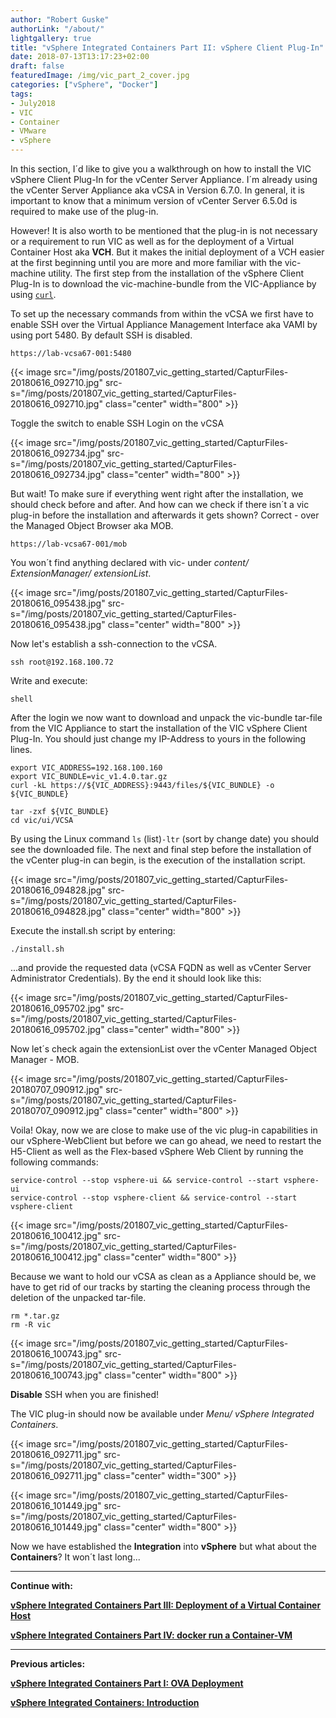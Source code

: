 ```yaml
---
author: "Robert Guske"
authorLink: "/about/"
lightgallery: true
title: "vSphere Integrated Containers Part II: vSphere Client Plug-In"
date: 2018-07-13T13:17:23+02:00
draft: false
featuredImage: /img/vic_part_2_cover.jpg
categories: ["vSphere", "Docker"]
tags:
- July2018
- VIC
- Container
- VMware
- vSphere
---
```

In this section, I´d like to give you a walkthrough on how to install the VIC vSphere Client Plug-In for the vCenter Server Appliance. I´m already using the vCenter Server Appliance aka vCSA in Version 6.7.0. In general, it is important to know that a minimum version of vCenter Server 6.5.0d is required to make use of the plug-in.

However! It is also worth to be mentioned that the plug-in is not necessary or a requirement to run VIC as well as for the deployment of a Virtual Container Host aka **VCH**. But it makes the initial deployment of a VCH easier at the first beginning until you are more and more familiar with the vic-machine utility.
The first step from the installation of the vSphere Client Plug-In is to download the vic-machine-bundle from the VIC-Appliance by using <a href="https://en.wikipedia.org/wiki/CURL" target="_blank">`curl`</a>.

To set up the necessary commands from within the vCSA we first have to enable SSH over the Virtual Appliance Management Interface aka VAMI by using port 5480. By default SSH is disabled.

`https://lab-vcsa67-001:5480`

{{< image src="/img/posts/201807_vic_getting_started/CapturFiles-20180616_092710.jpg" src-s="/img/posts/201807_vic_getting_started/CapturFiles-20180616_092710.jpg" class="center" width="800" >}}

Toggle the switch to enable SSH Login on the vCSA

{{< image src="/img/posts/201807_vic_getting_started/CapturFiles-20180616_092734.jpg" src-s="/img/posts/201807_vic_getting_started/CapturFiles-20180616_092734.jpg" class="center" width="800" >}}

But wait! To make sure if everything went right after the installation, we should check before and after. And how can we check if there isn´t a vic plug-in before the installation and afterwards it gets shown? Correct - over the Managed Object Browser aka MOB.

`https://lab-vcsa67-001/mob`

You won´t find anything declared with vic- under *content/ ExtensionManager/ extensionList*.

{{< image src="/img/posts/201807_vic_getting_started/CapturFiles-20180616_095438.jpg" src-s="/img/posts/201807_vic_getting_started/CapturFiles-20180616_095438.jpg" class="center" width="800" >}}

Now let's establish a ssh-connection to the vCSA.

```shell
ssh root@192.168.100.72
```

Write and execute:

```shell
shell
```

After the login we now want to download and unpack the vic-bundle tar-file from the VIC Appliance to start the installation of the VIC vSphere Client Plug-In. You should just change my IP-Address to yours in the following lines.

```shell
export VIC_ADDRESS=192.168.100.160
export VIC_BUNDLE=vic_v1.4.0.tar.gz
curl -kL https://${VIC_ADDRESS}:9443/files/${VIC_BUNDLE} -o ${VIC_BUNDLE}
```

```shell
tar -zxf ${VIC_BUNDLE}
cd vic/ui/VCSA
```

By using the Linux command `ls` (list)`-ltr` (sort by change date) you should see the downloaded file.
The next and final step before the installation of the vCenter plug-in can begin, is the execution of the installation script.

{{< image src="/img/posts/201807_vic_getting_started/CapturFiles-20180616_094828.jpg" src-s="/img/posts/201807_vic_getting_started/CapturFiles-20180616_094828.jpg" class="center" width="800" >}}

Execute the install.sh script by entering:

```shell
./install.sh
```

...and provide the requested data (vCSA FQDN as well as vCenter Server Administrator Credentials). By the end it should look like this:

{{< image src="/img/posts/201807_vic_getting_started/CapturFiles-20180616_095702.jpg" src-s="/img/posts/201807_vic_getting_started/CapturFiles-20180616_095702.jpg" class="center" width="800" >}}

Now let´s check again the extensionList over the vCenter Managed Object Manager - MOB.

{{< image src="/img/posts/201807_vic_getting_started/CapturFiles-20180707_090912.jpg" src-s="/img/posts/201807_vic_getting_started/CapturFiles-20180707_090912.jpg" class="center" width="800" >}}

Voila!
Okay, now we are close to make use of the vic plug-in capabilities in our vSphere-WebClient but before we can go ahead, we need to restart the H5-Client as well as the Flex-based vSphere Web Client by running the following commands:

```shell
service-control --stop vsphere-ui && service-control --start vsphere-ui
service-control --stop vsphere-client && service-control --start vsphere-client
```

{{< image src="/img/posts/201807_vic_getting_started/CapturFiles-20180616_100412.jpg" src-s="/img/posts/201807_vic_getting_started/CapturFiles-20180616_100412.jpg" class="center" width="800" >}}

Because we want to hold our vCSA as clean as a Appliance should be, we have to get rid of our tracks by starting the cleaning process through the deletion of the unpacked tar-file.

```shell
rm *.tar.gz
rm -R vic
```

{{< image src="/img/posts/201807_vic_getting_started/CapturFiles-20180616_100743.jpg" src-s="/img/posts/201807_vic_getting_started/CapturFiles-20180616_100743.jpg" class="center" width="800" >}}

**Disable** SSH when you are finished!

The VIC plug-in should now be available under *Menu/ vSphere Integrated Containers*.

{{< image src="/img/posts/201807_vic_getting_started/CapturFiles-20180616_092711.jpg" src-s="/img/posts/201807_vic_getting_started/CapturFiles-20180616_092711.jpg" class="center" width="300" >}}

{{< image src="/img/posts/201807_vic_getting_started/CapturFiles-20180616_101449.jpg" src-s="/img/posts/201807_vic_getting_started/CapturFiles-20180616_101449.jpg" class="center" width="800" >}}

Now we have established the **Integration** into **vSphere** but what about the **Containers**? It won´t last long...

---

**Continue with:**

<a href="/post/vmware-vsphere-integrated-containers-part-3-deployment-of-a-virtual-container-host/">**vSphere Integrated Containers Part III: Deployment of a Virtual Container Host**</a>

<a href="/post/vmware-vsphere-integrated-containers-part-4-docker-run-a-container-vm/">**vSphere Integrated Containers Part IV: docker run a Container-VM**</a>

---

**Previous articles:**

<a href="/post/vmware-vsphere-integrated-containers-part-1-ova-deployment/">**vSphere Integrated Containers Part I: OVA Deployment**</a>

<a href="/post/vmware-vsphere-integrated-containers-introduction/">**vSphere Integrated Containers: Introduction**</a>
